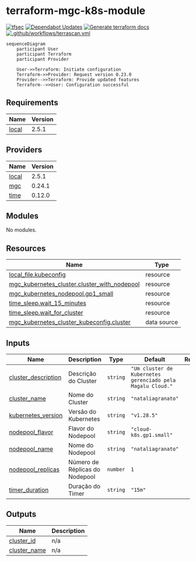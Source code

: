 # terraform-mgc-k8s-module

[![tfsec](https://github.com/nataliagranato/terraform-mgc-k8s-module/actions/workflows/tfscan.yml/badge.svg)](https://github.com/nataliagranato/terraform-mgc-k8s-module/actions/workflows/tfscan.yml) [![Dependabot Updates](https://github.com/nataliagranato/terraform-mgc-k8s-module/actions/workflows/dependabot/dependabot-updates/badge.svg)](https://github.com/nataliagranato/terraform-mgc-k8s-module/actions/workflows/dependabot/dependabot-updates) [![Generate terraform docs](https://github.com/nataliagranato/terraform-mgc-k8s-module/actions/workflows/documentation.yml/badge.svg)](https://github.com/nataliagranato/terraform-mgc-k8s-module/actions/workflows/documentation.yml) [![.github/workflows/terrascan.yml](https://github.com/nataliagranato/terraform-mgc-k8s-module/actions/workflows/terrascan.yml/badge.svg)](https://github.com/nataliagranato/terraform-mgc-k8s-module/actions/workflows/terrascan.yml)

```mermaid
sequenceDiagram
    participant User
    participant Terraform
    participant Provider

    User->>Terraform: Initiate configuration
    Terraform->>Provider: Request version 0.23.0
    Provider-->>Terraform: Provide updated features
    Terraform-->>User: Configuration successful
```


<!-- BEGIN_TF_DOCS -->
## Requirements

| Name | Version |
|------|---------|
| <a name="requirement_local"></a> [local](#requirement\_local) | 2.5.1 |

## Providers

| Name | Version |
|------|---------|
| <a name="provider_local"></a> [local](#provider\_local) | 2.5.1 |
| <a name="provider_mgc"></a> [mgc](#provider\_mgc) | 0.24.1 |
| <a name="provider_time"></a> [time](#provider\_time) | 0.12.0 |

## Modules

No modules.

## Resources

| Name | Type |
|------|------|
| [local_file.kubeconfig](https://registry.terraform.io/providers/hashicorp/local/2.5.1/docs/resources/file) | resource |
| [mgc_kubernetes_cluster.cluster_with_nodepool](https://registry.terraform.io/providers/magalucloud/mgc/latest/docs/resources/kubernetes_cluster) | resource |
| [mgc_kubernetes_nodepool.gp1_small](https://registry.terraform.io/providers/magalucloud/mgc/latest/docs/resources/kubernetes_nodepool) | resource |
| [time_sleep.wait_15_minutes](https://registry.terraform.io/providers/hashicorp/time/latest/docs/resources/sleep) | resource |
| [time_sleep.wait_for_cluster](https://registry.terraform.io/providers/hashicorp/time/latest/docs/resources/sleep) | resource |
| [mgc_kubernetes_cluster_kubeconfig.cluster](https://registry.terraform.io/providers/magalucloud/mgc/latest/docs/data-sources/kubernetes_cluster_kubeconfig) | data source |

## Inputs

| Name | Description | Type | Default | Required |
|------|-------------|------|---------|:--------:|
| <a name="input_cluster_description"></a> [cluster\_description](#input\_cluster\_description) | Descrição do Cluster | `string` | `"Um cluster de Kubernetes gerenciado pela Magalu Cloud."` | no |
| <a name="input_cluster_name"></a> [cluster\_name](#input\_cluster\_name) | Nome do Cluster | `string` | `"nataliagranato"` | no |
| <a name="input_kubernetes_version"></a> [kubernetes\_version](#input\_kubernetes\_version) | Versão do Kubernetes | `string` | `"v1.28.5"` | no |
| <a name="input_nodepool_flavor"></a> [nodepool\_flavor](#input\_nodepool\_flavor) | Flavor do Nodepool | `string` | `"cloud-k8s.gp1.small"` | no |
| <a name="input_nodepool_name"></a> [nodepool\_name](#input\_nodepool\_name) | Nome do Nodepool | `string` | `"nataliagranato"` | no |
| <a name="input_nodepool_replicas"></a> [nodepool\_replicas](#input\_nodepool\_replicas) | Número de Réplicas do Nodepool | `number` | `1` | no |
| <a name="input_timer_duration"></a> [timer\_duration](#input\_timer\_duration) | Duração do Timer | `string` | `"15m"` | no |

## Outputs

| Name | Description |
|------|-------------|
| <a name="output_cluster_id"></a> [cluster\_id](#output\_cluster\_id) | n/a |
| <a name="output_cluster_name"></a> [cluster\_name](#output\_cluster\_name) | n/a |
<!-- END_TF_DOCS -->
